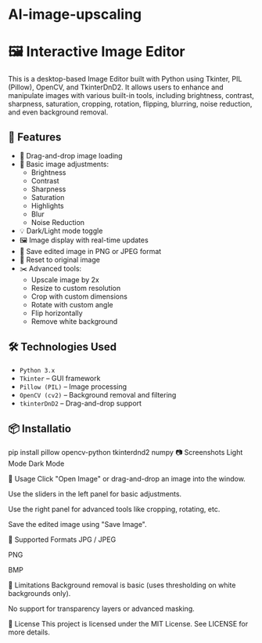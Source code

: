 # AI-image-upscaling
# 🖼️ Interactive Image Editor

This is a desktop-based Image Editor built with Python using Tkinter, PIL (Pillow), OpenCV, and TkinterDnD2. It allows users to enhance and manipulate images with various built-in tools, including brightness, contrast, sharpness, saturation, cropping, rotation, flipping, blurring, noise reduction, and even background removal.

## 🌟 Features

- 📂 Drag-and-drop image loading
- 🔧 Basic image adjustments:
  - Brightness
  - Contrast
  - Sharpness
  - Saturation
  - Highlights
  - Blur
  - Noise Reduction
- 💡 Dark/Light mode toggle
- 🖼️ Image display with real-time updates
- 💾 Save edited image in PNG or JPEG format
- 🔄 Reset to original image
- ✂️ Advanced tools:
  - Upscale image by 2x
  - Resize to custom resolution
  - Crop with custom dimensions
  - Rotate with custom angle
  - Flip horizontally
  - Remove white background

## 🛠️ Technologies Used

- `Python 3.x`
- `Tkinter` – GUI framework
- `Pillow (PIL)` – Image processing
- `OpenCV (cv2)` – Background removal and filtering
- `tkinterDnD2` – Drag-and-drop support

## 📦 Installatio

pip install pillow opencv-python tkinterdnd2 numpy
📷 Screenshots
Light Mode	Dark Mode

📝 Usage
Click "Open Image" or drag-and-drop an image into the window.

Use the sliders in the left panel for basic adjustments.

Use the right panel for advanced tools like cropping, rotating, etc.

Save the edited image using "Save Image".

🧩 Supported Formats
JPG / JPEG

PNG

BMP

🚫 Limitations
Background removal is basic (uses thresholding on white backgrounds only).

No support for transparency layers or advanced masking.

📄 License
This project is licensed under the MIT License. See LICENSE for more details.

